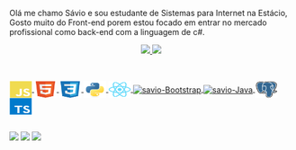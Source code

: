 Olá me chamo Sávio e sou estudante de Sistemas para Internet na Estácio, Gosto muito do Front-end porem estou focado em entrar no mercado profissional como back-end com a linguagem de c#.
<div align="center" display="center">
  <a href="https://github.com/savioquixaba">
  <img height="180em" src="https://github-readme-stats.vercel.app/api?username=savioquixaba&show_icons=true&theme=dracula&include_all_commits=true&count_private=true"/>
  <img height="180em" src="https://github-readme-stats.vercel.app/api/top-langs/?username=savioquixaba&layout=compact&langs_count=7&theme=dracula"/>
</div>
  
  ##
  
 <div style="display: inline_block"><br>
  <img align="center" alt="savio-Js" height="30" width="40" src="https://raw.githubusercontent.com/devicons/devicon/master/icons/javascript/javascript-plain.svg">
  <img align="center" alt="Savio-HTML" height="30" width="40" src="https://raw.githubusercontent.com/devicons/devicon/master/icons/html5/html5-original.svg">
  <img align="center" alt="Savio-CSS" height="30" width="40" src="https://raw.githubusercontent.com/devicons/devicon/master/icons/css3/css3-original.svg">
  <img align="center" alt="Savio-Python" height="30" width="40" src="https://raw.githubusercontent.com/devicons/devicon/master/icons/python/python-original.svg">
  <img align="center" alt="Savio-Bootstrap" height="30" width="40"
  <img align="center" alt="savio-React" height="30" width="40" src="https://raw.githubusercontent.com/devicons/devicon/master/icons/react/react-original.svg">
  <img align="center" alt="savio-Bootstrap" height="30" width="40"src="https://cdn.jsdelivr.net/gh/devicons/devicon/icons/bootstrap/bootstrap-original.svg" />
  <img align="center" alt="savio-Java" height="30" width="40"src="https://cdn.jsdelivr.net/gh/devicons/devicon/icons/java/java-original.svg" />
  <img align="center" alt="savio-Postgre" height="30" width="40"src="https://github.com/devicons/devicon/blob/v2.16.0/icons/postgresql/postgresql-original.svg" />
   <img align="center" alt="savio-TS" height="30" width="40"src="https://github.com/devicons/devicon/blob/v2.16.0/icons/typescript/typescript-original.svg" />
          
</div>
  
  ##
  
 <div style="display: inline_block"> 
  
  <a href="https://www.instagram.com/s.quixaba/" target="_blank"><img src="https://img.shields.io/badge/-Instagram-%23E4405F?style=for-the-badge&logo=instagram&logoColor=white" target="_blank"></a>
  <a href = "mailto:Savioquixabaone@gmail.com"><img src="https://img.shields.io/badge/-Gmail-%23333?style=for-the-badge&logo=gmail&logoColor=white" target="_blank"></a>
  <a href="https://www.linkedin.com/in/savio-quixaba-800857201/" target="_blank"><img src="https://img.shields.io/badge/-LinkedIn-%230077B5?style=for-the-badge&logo=linkedin&logoColor=white" target="_blank"></a> 
 
</div> 
